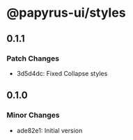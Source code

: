 # @papyrus-ui/styles

## 0.1.1

### Patch Changes

- 3d5d4dc: Fixed Collapse styles

## 0.1.0

### Minor Changes

- ade82e1: Initial version

